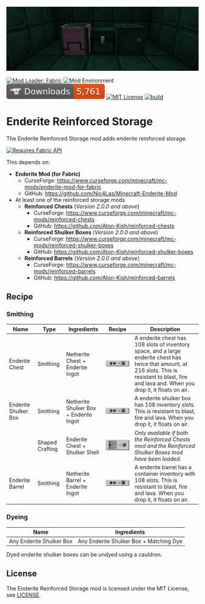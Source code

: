![Reinforced Barrels](./images/header.png)

[![Mod Loader: Fabric](https://img.shields.io/static/v1?label=modloader&message=fabric&color=brightgreen)](https://www.curseforge.com/minecraft/mc-mods/fabric-api)
![Mod Environment](https://img.shields.io/static/v1?label=environment&message=client%2Fserver&color=yellow)
[![Downloads](https://raw.githubusercontent.com/Aton-Kish/mcmod-stats/main/enderite-reinforced-storage/downloads.svg)](https://www.curseforge.com/minecraft/mc-mods/enderite-reinforced-storage)
[![MIT License](https://img.shields.io/static/v1?label=licence&message=MIT&color=blue)](./LICENSE)
[![build](https://github.com/Aton-Kish/enderite-reinforced-storage/actions/workflows/build.yml/badge.svg?branch=1.18)](https://github.com/Aton-Kish/enderite-reinforced-storage/actions/workflows/build.yml?query=branch:1.18)

# Enderite Reinforced Storage

The Enderite Reinforced Storage mod adds enderite reinforced storage.

[<img alt="Requires Fabric API" src="https://i.imgur.com/Ol1Tcf8.png" width="128"/>](https://www.curseforge.com/minecraft/mc-mods/fabric-api)

This depends on:

- **Enderite Mod (for Fabric)**
  - CurseForge: <https://www.curseforge.com/minecraft/mc-mods/enderite-mod-for-fabric>
  - GitHub: <https://github.com/Nic4Las/Minecraft-Enderite-Mod>
- At least one of the reinforced storage mods
  - **Reinforced Chests** (_Version 2.0.0 and above_)
    - CurseForge: <https://www.curseforge.com/minecraft/mc-mods/reinforced-chests>
    - GitHub: <https://github.com/Aton-Kish/reinforced-chests>
  - **Reinforced Shulker Boxes** (_Version 2.0.0 and above_)
    - CurseForge: <https://www.curseforge.com/minecraft/mc-mods/reinforced-shulker-boxes>
    - GitHub: <https://github.com/Aton-Kish/reinforced-shulker-boxes>
  - **Reinforced Barrels** (_Version 2.0.0 and above_)
    - CurseForge: <https://www.curseforge.com/minecraft/mc-mods/reinforced-barrels>
    - GitHub: <https://github.com/Aton-Kish/reinforced-barrels>

## Recipe

### Smithing

| Name                 | Type            | Ingredients                            | Recipe                                                                                                                    | Description                                                                                                                                                                                           |
| -------------------- | --------------- | -------------------------------------- | ------------------------------------------------------------------------------------------------------------------------- | ----------------------------------------------------------------------------------------------------------------------------------------------------------------------------------------------------- |
| Enderite Chest       | Smithing        | Netherite Chest + Enderite Ingot       | <img alt="Enderite Chest Recipe" src="./images/recipes/enderite_chest_smithing.png" width="256" />                        | A enderite chest has 108 slots of inventory space, and a large enderite chest has twice that amount, at 216 slots. This is resistant to blast, fire and lava and. When you drop it, it floats on air. |
| Enderite Shulker Box | Smithing        | Netherite Shulker Box + Enderite Ingot | <img alt="Enderite Shulker Box Recipe" src="./images/recipes/enderite_shulker_box_smithing.png" width="256" />            | A enderite shulker box has 108 inventory slots. This is resistant to blast, fire and lava. When you drop it, it floats on air.                                                                        |
|                      | Shaped Crafting | Enderite Chest + Shulker Shell         | <img alt="Enderite Shulker Box Recipe" src="./images/recipes/enderite_shulker_box_from_enderite_chest.png" width="256" /> | _Only available if both the Reinforced Chests mod and the Reinforced Shulker Boxes mod have been loaded._                                                                                             |
| Enderite Barrel      | Smithing        | Netherite Barrel + Enderite Ingot      | <img alt="Enderite Barrel Recipe" src="./images/recipes/enderite_barrel_smithing.png" width="256" />                      | A enderite barrel has a container inventory with 108 slots. This is resistant to blast, fire and lava. When you drop it, it floats on air.                                                            |

### Dyeing

| Name                     | Ingredients                             |
| ------------------------ | --------------------------------------- |
| Any Enderite Shulker Box | Any Enderite Shulker Box + Matching Dye |

Dyed enderite shulker boxes can be undyed using a cauldron.

## License

The Enderite Reinforced Storage mod is licensed under the MIT License, see [LICENSE](./LICENSE).
